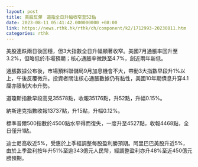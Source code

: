 ```yaml
---
layout: post
title: 美股反彈　道指全日升幅收窄至52點
date: 2023-08-11 05:41:42.000000000 +08:00
link: https://news.rthk.hk/rthk/ch/component/k2/1712993-20230811.htm
categories: rthk
---
```


美股連跌兩日後回穩，但3大指數全日升幅顯著收窄。美國7月通脹率回升至3.2%，但略低於市場預期；核心通脹率微跌至4.7%，創近兩年新低。

通脹數據公布後，市場預料聯儲局9月加息機會不大，帶動3大指數早段升1%以上，午後反覆微升。投資者關注核心通脹數據仍有黏性，美國10年期債息升穿4.1厘亦限制大市升勢。

道瓊斯指數早段高見35578點，收報35176點，升52點，升幅0.15%。

納斯達克指數收報13737點，升15點，升幅0.12%。

標準普爾500指數於4500點水平得而復失，一度升至4527點，收報4468點，全日僅升1點。

迪士尼高收近5%，受惠於上季經調整每股盈利勝預期。阿里巴巴美股升近5%，由於上季盈利按年升51%至逾343億元人民幣，經調整盈利亦升48%至近450億元勝預期。
